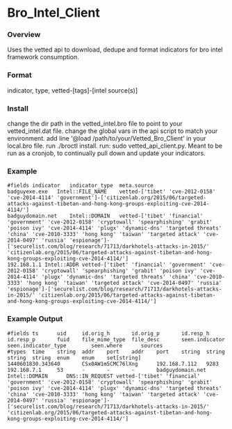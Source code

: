 # Bro_Intel_Client

### Overview

Uses the vetted api to download, dedupe and format indicators for bro intel framework consumption.

### Format

indicator, type, vetted-[tags]-[intel source(s)]

### Install

change the dir path in the vetted_intel.bro file to point to your vetted_intel.dat file. change the global vars in the api script to match your environment. add line '@load /path/to/your/Vetted_Bro_Client' in your local.bro file. run ./broctl install. run: sudo vetted_api_client.py. Meant to be run as a cronjob, to continually pull down and update your indicators.

### Example

```
#fields	indicator	indicator_type	meta.source
badguyexe.exe	Intel::FILE_NAME	vetted-['tibet' 'cve-2012-0158' 'cve-2014-4114' 'government']-['citizenlab.org/2015/06/targeted-attacks-against-tibetan-and-hong-kong-groups-exploiting-cve-2014-4114/']
badguydomain.net	Intel::DOMAIN	vetted-['tibet' 'financial' 'government' 'cve-2012-0158' 'cryptowall' 'spearphishing' 'grabit' 'poison ivy' 'cve-2014-4114' 'plugx' 'dynamic-dns' 'targeted threats' 'china' 'cve-2010-3333' 'hong kong' 'taiwan' 'targeted attack' 'cve-2014-0497' 'russia' 'espionage']-['securelist.com/blog/research/71713/darkhotels-attacks-in-2015/' 'citizenlab.org/2015/06/targeted-attacks-against-tibetan-and-hong-kong-groups-exploiting-cve-2014-4114/']
192.168.1.1	Intel::ADDR	vetted-['tibet' 'financial' 'government' 'cve-2012-0158' 'cryptowall' 'spearphishing' 'grabit' 'poison ivy' 'cve-2014-4114' 'plugx' 'dynamic-dns' 'targeted threats' 'china' 'cve-2010-3333' 'hong kong' 'taiwan' 'targeted attack' 'cve-2014-0497' 'russia' 'espionage']-['securelist.com/blog/research/71713/darkhotels-attacks-in-2015/' 'citizenlab.org/2015/06/targeted-attacks-against-tibetan-and-hong-kong-groups-exploiting-cve-2014-4114/']
```

### Example Output

```
#fields ts      uid     id.orig_h       id.orig_p       id.resp_h       id.resp_p       fuid    file_mime_type  file_desc       seen.indicator  seen.indicator_type        seen.where      sources
#types  time    string  addr    port    addr    port    string  string  string  string  enum    enum    set[string]
1440601830.343640       CSx0AW1m5CMC76lXng      192.168.7.112   9283    192.168.7.1     53      -       -       -       badguydomain.net  Intel::DOMAIN      DNS::IN_REQUEST vetted-['tibet' 'financial' 'government' 'cve-2012-0158' 'cryptowall' 'spearphishing' 'grabit' 'poison ivy' 'cve-2014-4114' 'plugx' 'dynamic-dns' 'targeted threats' 'china' 'cve-2010-3333' 'hong kong' 'taiwan' 'targeted attack' 'cve-2014-0497' 'russia' 'espionage']-['securelist.com/blog/research/71713/darkhotels-attacks-in-2015/' 'citizenlab.org/2015/06/targeted-attacks-against-tibetan-and-hong-kong-groups-exploiting-cve-2014-4114/']
```
